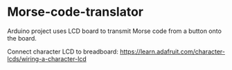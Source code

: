 # Morse-code-translator
Arduino project uses LCD board to transmit Morse code from a button onto the board.

Connect character LCD to breadboard:
https://learn.adafruit.com/character-lcds/wiring-a-character-lcd

